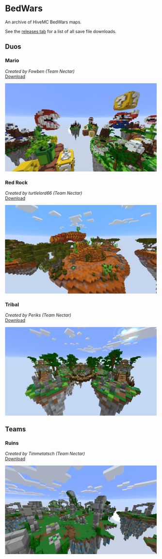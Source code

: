 #  BedWars

An archive of HiveMC BedWars maps.

See the [releases tab](https://github.com/Nixinova/HiveMC/tags) for a list of all save file downloads.

## Duos

### Mario
*Created by Fowben (Team Nectar)*<br>
[Download](https://github.com/Nixinova/HiveMC/releases/tag/mario)

<img src="mario/screenshot.png" width="500px">

### Red Rock
*Created by turtlelord66 (Team Nectar)*<br>
[Download](https://github.com/Nixinova/HiveMC/releases/tag/red-rock)

<img src="red-rock/screenshot.png" width="500px">

### Tribal
*Created by Periks (Team Nectar)*<br>
[Download](https://github.com/Nixinova/HiveMC/releases/tag/tribal)

<img src="tribal/screenshot.png" width="500px">

## Teams

### Ruins
*Created by Timmetatsch (Team Nectar)*<br>
[Download](https://github.com/Nixinova/HiveMC/releases/tag/ruins)

<img src="ruins/screenshot.png" width="500px">
